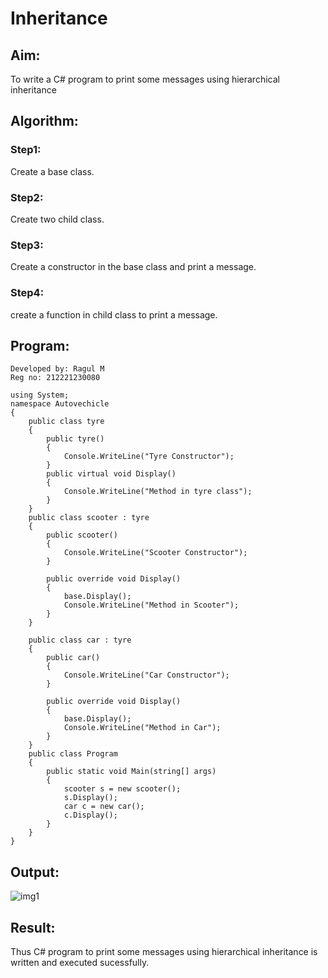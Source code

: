 # Inheritance

## Aim:

To write a C# program to print some messages using hierarchical inheritance

## Algorithm:

### Step1:
Create a base class.

### Step2:
Create two child class.

### Step3:
Create a constructor in the base class and print a message.

### Step4:
create a function in child class to print a message.


## Program:
~~~
Developed by: Ragul M
Reg no: 212221230080
~~~
~~~
using System;
namespace Autovechicle
{
    public class tyre
    {
        public tyre()
        {
            Console.WriteLine("Tyre Constructor");
        }
        public virtual void Display()
        {
            Console.WriteLine("Method in tyre class");
        }
    }
    public class scooter : tyre
    {
        public scooter()
        {
            Console.WriteLine("Scooter Constructor");
        }

        public override void Display()
        {
            base.Display();
            Console.WriteLine("Method in Scooter");
        }
    }

    public class car : tyre
    {
        public car()
        {
            Console.WriteLine("Car Constructor");
        }

        public override void Display()
        {
            base.Display();
            Console.WriteLine("Method in Car");
        }
    }
    public class Program
    {
        public static void Main(string[] args)
        {
            scooter s = new scooter();
            s.Display();
            car c = new car();
            c.Display();
        }
    }
}
~~~

## Output:

![img1]()

## Result:
Thus C# program to print some messages using hierarchical inheritance is written and executed sucessfully.
